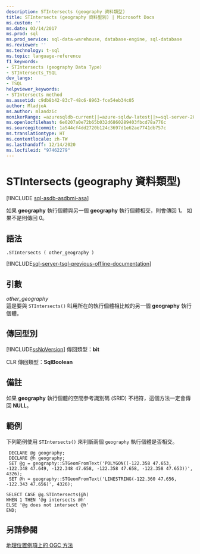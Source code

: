 ```yaml
---
description: STIntersects (geography 資料類型)
title: STIntersects (geography 資料型別) | Microsoft Docs
ms.custom: ''
ms.date: 03/14/2017
ms.prod: sql
ms.prod_service: sql-data-warehouse, database-engine, sql-database
ms.reviewer: ''
ms.technology: t-sql
ms.topic: language-reference
f1_keywords:
- STIntersects (geography Data Type)
- STIntersects_TSQL
dev_langs:
- TSQL
helpviewer_keywords:
- STIntersects method
ms.assetid: c9db8b42-83c7-48c6-8963-fce54eb34c05
author: MladjoA
ms.author: mlandzic
monikerRange: =azuresqldb-current||=azure-sqldw-latest||>=sql-server-2016||>=sql-server-linux-2017||=azuresqldb-mi-current
ms.openlocfilehash: 6e0207a0e72b65b032d6860289403fbcd78a776c
ms.sourcegitcommit: 1a544cf4dd2720b124c3697d1e62ae7741db757c
ms.translationtype: HT
ms.contentlocale: zh-TW
ms.lasthandoff: 12/14/2020
ms.locfileid: "97462279"
---
```

# <a name="stintersects-geography-data-type"></a>STIntersects (geography 資料類型)
[!INCLUDE [sql-asdb-asdbmi-asa](../../includes/applies-to-version/sql-asdb-asdbmi-asa.md)]

  如果 **geography** 執行個體與另一個 **geography** 執行個體相交，則會傳回 1。 如果不是則傳回 0。  
  
## <a name="syntax"></a>語法  
  
```syntaxsql
.STIntersects ( other_geography )  
```  

[!INCLUDE[sql-server-tsql-previous-offline-documentation](../../includes/sql-server-tsql-previous-offline-documentation.md)]
  
## <a name="arguments"></a>引數

*other_geography*  
這是要與 `STIntersects()` 叫用所在的執行個體相比較的另一個 **geography** 執行個體。  
  
## <a name="return-types"></a>傳回型別

[!INCLUDE[ssNoVersion](../../includes/ssnoversion-md.md)] 傳回類型：**bit**  
  
 CLR 傳回類型：**SqlBoolean**  
  
## <a name="remarks"></a>備註  
 如果 **geography** 執行個體的空間參考識別碼 (SRID) 不相符，這個方法一定會傳回 **NULL**。  
  
## <a name="examples"></a>範例  
 下列範例使用 `STIntersects()` 來判斷兩個 `geography` 執行個體是否相交。  
  
```  
 DECLARE @g geography;  
 DECLARE @h geography;  
 SET @g = geography::STGeomFromText('POLYGON((-122.358 47.653, -122.348 47.649, -122.348 47.658, -122.358 47.658, -122.358 47.653))', 4326);  
 SET @h = geography::STGeomFromText('LINESTRING(-122.360 47.656, -122.343 47.656)', 4326);  
```  
  
 ```
 SELECT CASE @g.STIntersects(@h) 
 WHEN 1 THEN '@g intersects @h'  
 ELSE '@g does not intersect @h'  
 END;
 ```  
  
## <a name="see-also"></a>另請參閱  
 [地理位置例項上的 OGC 方法](../../t-sql/spatial-geography/ogc-methods-on-geography-instances.md)  
  
  
